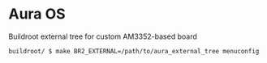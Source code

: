 # Aura OS

Buildroot external tree for custom AM3352-based board

```sh
buildroot/ $ make BR2_EXTERNAL=/path/to/aura_external_tree menuconfig 
```
